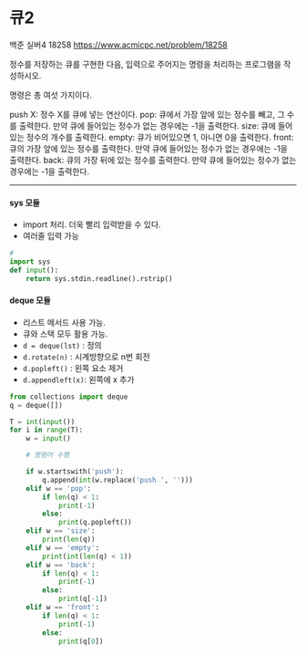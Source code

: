 # 큐2

백준 실버4 18258
https://www.acmicpc.net/problem/18258

정수를 저장하는 큐를 구현한 다음, 입력으로 주어지는 명령을 처리하는 프로그램을 작성하시오.

명령은 총 여섯 가지이다.

push X: 정수 X를 큐에 넣는 연산이다.
pop: 큐에서 가장 앞에 있는 정수를 빼고, 그 수를 출력한다. 만약 큐에 들어있는 정수가 없는 경우에는 -1을 출력한다.
size: 큐에 들어있는 정수의 개수를 출력한다.
empty: 큐가 비어있으면 1, 아니면 0을 출력한다.
front: 큐의 가장 앞에 있는 정수를 출력한다. 만약 큐에 들어있는 정수가 없는 경우에는 -1을 출력한다.
back: 큐의 가장 뒤에 있는 정수를 출력한다. 만약 큐에 들어있는 정수가 없는 경우에는 -1을 출력한다.

---

#### sys 모듈
* import 처리. 더욱 빨리 입력받을 수 있다.
* 여러줄 입력 가능

```python
# 
import sys
def input():
    return sys.stdin.readline().rstrip()
```

#### deque 모듈
* 리스트 메서드 사용 가능. 
* 큐와 스택 모두 활용 가능.
* `d = deque(lst)` : 정의
* `d.rotate(n)` : 시계방향으로 n번 회전
* `d.popleft()` : 왼쪽 요소 제거
* `d.appendleft(x)`: 왼쪽에 x 추가

```python
from collections import deque
q = deque([])

T = int(input())
for i in range(T):
    w = input()

    # 명령어 수행

    if w.startswith('push'):
        q.append(int(w.replace('push ', '')))
    elif w == 'pop':
        if len(q) < 1:
            print(-1)
        else:
            print(q.popleft())
    elif w == 'size':
        print(len(q))
    elif w == 'empty':
        print(int(len(q) < 1))
    elif w == 'back':
        if len(q) < 1:
            print(-1)
        else:
            print(q[-1])
    elif w == 'front':
        if len(q) < 1:
            print(-1)
        else:
            print(q[0])
```
